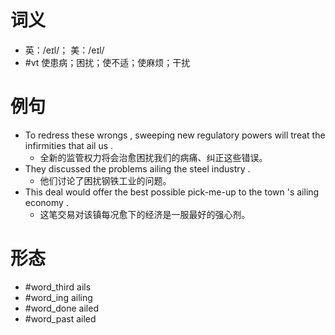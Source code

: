# 词义
- 英：/eɪl/； 美：/eɪl/
- #vt 使患病；困扰；使不适；使麻烦；干扰
# 例句
- To redress these wrongs , sweeping new regulatory powers will treat the infirmities that ail us .
	- 全新的监管权力将会治愈困扰我们的病痛、纠正这些错误。
- They discussed the problems ailing the steel industry .
	- 他们讨论了困扰钢铁工业的问题。
- This deal would offer the best possible pick-me-up to the town 's ailing economy .
	- 这笔交易对该镇每况愈下的经济是一服最好的强心剂。
# 形态
- #word_third ails
- #word_ing ailing
- #word_done ailed
- #word_past ailed
